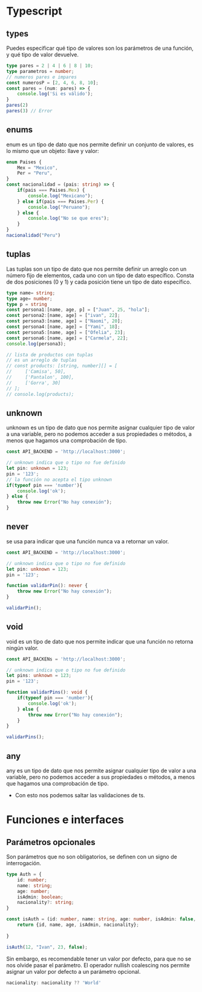 # Typescript
## types
Puedes especificar qué tipo de valores son los parámetros de una función, y qué tipo de valor devuelve.
```typescript
type pares = 2 | 4 | 6 | 8 | 10;
type parametros = number;
// numeros pares e impares
const numerosP = [2, 4, 6, 8, 10];
const pares = (num: pares) => {
    console.log('Si es válido');
}
pares(2)
pares(3) // Error
```

## enums
enum es un tipo de dato que nos permite definir un conjunto de valores, es lo mismo que un objeto: llave y valor:
```typescript
enum Paises {
    Mex = "Mexico",
    Per = "Peru",
}
const nacionalidad = (pais: string) => {
    if(pais === Paises.Mex) {
        console.log("Mexicano");
    } else if(pais === Paises.Per) {
        console.log("Peruano");
    } else {
        console.log("No se que eres");
    }
}
nacionalidad("Peru")
```

## tuplas
Las tuplas son un tipo de dato que nos permite definir un arreglo con un número fijo de elementos, cada uno con un tipo de dato específico. Consta de dos posiciones (0 y 1) y cada posición tiene un tipo de dato específico.
```typescript
type name= string;
type age= number;
type p = string
const persona1:[name, age, p] = ["Juan", 25, "hola"];
const persona2:[name, age] = ["ivan", 22];
const persona3:[name, age] = ["Naomi", 20];
const persona4:[name, age] = ["Yami", 18];
const persona5:[name, age] = ["Ofelia", 23];
const persona6:[name, age] = ["Carmela", 22];
console.log(persona3);

// lista de productos con tuplas
// es un arreglo de tuplas
// const products: [string, number][] = [
//     ['Camisa', 50],
//     ['Pantalon', 100],
//     ['Gorra', 30]
// ];
// console.log(products);
```

## unknown
unknown es un tipo de dato que nos permite asignar cualquier tipo de valor a una variable, pero no podemos acceder a sus propiedades o métodos, a menos que hagamos una comprobación de tipo.
```typescript
const API_BACKEND = 'http://localhost:3000';

// unknown indica que o tipo no fue definido
let pin: unknown = 123;
pin = '123';
// la función no acepta el tipo unknown
if(typeof pin === 'number'){
    console.log('ok');
} else {
    throw new Error("No hay conexión");
}
```

## never
se usa para indicar que una función nunca va a retornar un valor.
```typescript
const API_BACKEND = 'http://localhost:3000';

// unknown indica que o tipo no fue definido
let pin: unknown = 123;
pin = '123';

function validarPin(): never {
    throw new Error("No hay conexión");
}

validarPin();
```

## void
void es un tipo de dato que nos permite indicar que una función no retorna ningún valor.
```typescript
const API_BACKENs = 'http://localhost:3000';

// unknown indica que o tipo no fue definido
let pins: unknown = 123;
pin = '123';

function validarPins(): void {
    if(typeof pin === 'number'){
        console.log('ok');
    } else {
        throw new Error("No hay conexión");
    }
}

validarPins();
```

## any
any es un tipo de dato que nos permite asignar cualquier tipo de valor a una variable, pero no podemos acceder a sus propiedades o métodos, a menos que hagamos una comprobación de tipo.
- Con esto nos podemos saltar las validaciones de ts.

# Funciones e interfaces
## Parámetros opcionales
Son parámetros que no son obligatorios, se definen con un signo de interrogación.
```typescript
type Auth = {
    id: number;
    name: string;
    age: number;
    isAdmin: boolean;
    nacionality?: string;
}

const isAuth = (id: number, name: string, age: number, isAdmin: false, nacionality?: string): Auth => {
    return {id, name, age, isAdmin, nacionality};
    
}

isAuth(12, "Ivan", 23, false);
```
Sin embargo, es recomendable tener un valor por defecto, para que no se nos olvide pasar el parámetro. El operador nullish coalescing nos permite asignar un valor por defecto a un parámetro opcional.
```typescript
nacionality: nacionality ?? 'World'
```